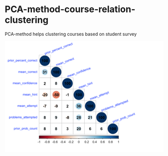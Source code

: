 # PCA-method-course-relation-clustering
PCA-method helps clustering courses based on student survey

![](p1.png)
